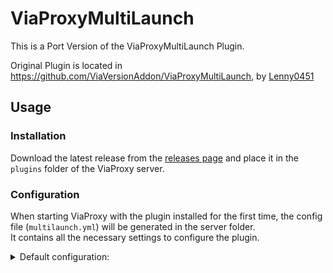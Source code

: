 # ViaProxyMultiLaunch
This is a Port Version of the ViaProxyMultiLaunch Plugin.

Original Plugin is located in https://github.com/ViaVersionAddon/ViaProxyMultiLaunch, by [Lenny0451](https://github.com/Lenny0451)

## Usage
### Installation
Download the latest release from the [releases page](https://github.com/ViaVersionAddons/ViaProxyMultiLaunch/releases) and place it in the `plugins` folder of the ViaProxy server.

### Configuration
When starting ViaProxy with the plugin installed for the first time, the config file (`multilaunch.yml`) will be generated in the server folder.\
It contains all the necessary settings to configure the plugin.

<details>

<summary>Default configuration:</summary>

```yaml
#The path to the server jar to launch
#Make sure the server is in another folder than ViaProxy itself to avoid file conflicts!
ServerJar: other/server.jar

#The JVM arguments to use when launching the server
JvmArguments:
- -DIReallyKnowWhatIAmDoingISwear

#The arguments to use when launching the server
ServerArguments:
- nogui

#If the console input should be forwarded to the server
#This also means that ViaProxy is not able to read the console input!
#If the server process is not running, the input will be handled by ViaProxy
ForwardConsole: true

#The time in seconds to wait for the server to shutdown before forcing it
#A force shutdown may cause data loss!
ShutdownTimeout: 60

#The command to send to the server when stopping it
StopCommand: stop

#If ViaProxy should be stopped when the server stops
StopViaProxyOnServerStop: true
```

</details>
